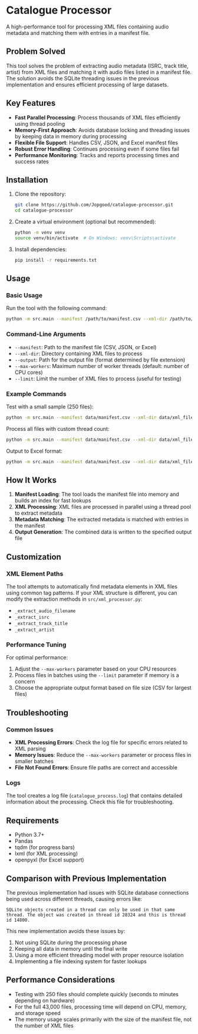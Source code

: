 # Catalogue Processor

A high-performance tool for processing XML files containing audio metadata and matching them with entries in a manifest file.

## Problem Solved

This tool solves the problem of extracting audio metadata (ISRC, track title, artist) from XML files and matching it with audio files listed in a manifest file. The solution avoids the SQLite threading issues in the previous implementation and ensures efficient processing of large datasets.

## Key Features

- **Fast Parallel Processing**: Process thousands of XML files efficiently using thread pooling
- **Memory-First Approach**: Avoids database locking and threading issues by keeping data in memory during processing 
- **Flexible File Support**: Handles CSV, JSON, and Excel manifest files
- **Robust Error Handling**: Continues processing even if some files fail
- **Performance Monitoring**: Tracks and reports processing times and success rates

## Installation

1. Clone the repository:
   ```bash
   git clone https://github.com/Jopgood/catalogue-processor.git
   cd catalogue-processor
   ```

2. Create a virtual environment (optional but recommended):
   ```bash
   python -m venv venv
   source venv/bin/activate  # On Windows: venv\Scripts\activate
   ```

3. Install dependencies:
   ```bash
   pip install -r requirements.txt
   ```

## Usage

### Basic Usage

Run the tool with the following command:

```bash
python -m src.main --manifest /path/to/manifest.csv --xml-dir /path/to/xml/files --output /path/to/output.csv
```

### Command-Line Arguments

- `--manifest`: Path to the manifest file (CSV, JSON, or Excel)
- `--xml-dir`: Directory containing XML files to process
- `--output`: Path for the output file (format determined by file extension)
- `--max-workers`: Maximum number of worker threads (default: number of CPU cores)
- `--limit`: Limit the number of XML files to process (useful for testing)

### Example Commands

Test with a small sample (250 files):
```bash
python -m src.main --manifest data/manifest.csv --xml-dir data/xml_files --output data/output.csv --limit 250
```

Process all files with custom thread count:
```bash
python -m src.main --manifest data/manifest.csv --xml-dir data/xml_files --output data/output.json --max-workers 8
```

Output to Excel format:
```bash
python -m src.main --manifest data/manifest.csv --xml-dir data/xml_files --output data/output.xlsx
```

## How It Works

1. **Manifest Loading**: The tool loads the manifest file into memory and builds an index for fast lookups
2. **XML Processing**: XML files are processed in parallel using a thread pool to extract metadata
3. **Metadata Matching**: The extracted metadata is matched with entries in the manifest
4. **Output Generation**: The combined data is written to the specified output file

## Customization

### XML Element Paths

The tool attempts to automatically find metadata elements in XML files using common tag patterns. If your XML structure is different, you can modify the extraction methods in `src/xml_processor.py`:

- `_extract_audio_filename`
- `_extract_isrc`
- `_extract_track_title` 
- `_extract_artist`

### Performance Tuning

For optimal performance:

1. Adjust the `--max-workers` parameter based on your CPU resources
2. Process files in batches using the `--limit` parameter if memory is a concern
3. Choose the appropriate output format based on file size (CSV for largest files)

## Troubleshooting

### Common Issues

- **XML Processing Errors**: Check the log file for specific errors related to XML parsing
- **Memory Issues**: Reduce the `--max-workers` parameter or process files in smaller batches
- **File Not Found Errors**: Ensure file paths are correct and accessible

### Logs

The tool creates a log file (`catalogue_process.log`) that contains detailed information about the processing. Check this file for troubleshooting.

## Requirements

- Python 3.7+
- Pandas
- tqdm (for progress bars)
- lxml (for XML processing)
- openpyxl (for Excel support)

## Comparison with Previous Implementation

The previous implementation had issues with SQLite database connections being used across different threads, causing errors like:

```
SQLite objects created in a thread can only be used in that same thread. The object was created in thread id 28324 and this is thread id 14800.
```

This new implementation avoids these issues by:

1. Not using SQLite during the processing phase
2. Keeping all data in memory until the final write
3. Using a more efficient threading model with proper resource isolation
4. Implementing a file indexing system for faster lookups

## Performance Considerations

- Testing with 250 files should complete quickly (seconds to minutes depending on hardware)
- For the full 43,000 files, processing time will depend on CPU, memory, and storage speed
- The memory usage scales primarily with the size of the manifest file, not the number of XML files